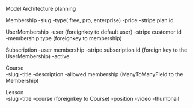 Model Architecture planning 

 Membership 
     -slug
     -type( free, pro, enterprise)
     -price
     -stripe plan id

 UserMembership
     -user                   (foreignkey to default user)
     -stripe customer id      
     -membership type        (foreignkey to membership)
     
 Subscription 
     -user membership
     -stripe subscription id  (foreign key to the UserMembership)
     -active

 Course    
     -slug
     -title
     -description
     -allowed membership       (ManyToManyField to the Membership)

 Lesson    
     -slug
     -title
     -course                   (foreignkey to Course)
     -position
     -video
     -thumbnail

